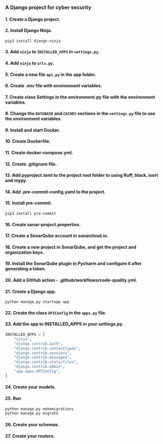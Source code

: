 ### A Django project for cyber security

#### 1. Create a Django project.

#### 2. Install Django Ninja.

```
pip3 install django-ninja
```

#### 3. Add `ninja` to `INSTALLED_APPS` in `settings.py`.

#### 4. Add `ninja` to `urls.py`.

#### 5. Create a new file `api.py` in the app folder.

#### 6. Create .env file with environment variables.

#### 7. Create class Settings in the environment.py file with the environment variables.

#### 8. Change the `DATABASE` and `CACHES` sections in the `settings.py` file to use the environment variables.

#### 9. Install and start Docker.

#### 10. Create Dockerfile.

#### 11. Create docker-compose.yml.

#### 12. Create .gitignore file.

#### 13. Add pyproject.toml to the project root folder to using Ruff, black, isort and mypy.

#### 14. Add .pre-commit-config.yaml to the project.

#### 15. Install pre-commit.

```
pip3 install pre-commit
```
#### 16. Create sonar-project.properties.

#### 17. Create a SonarQube account in sonarcloud.io.

#### 18. Create a new project in SonarQube, and get the project and organization keys.

#### 19. Install the SonarQube plugin in Pycharm and configure it after generating a token.


#### 20. Add a GitHub action - .github/workflows/code-quality.yml.

#### 21. Create a Django app.

```
python manage.py startapp app

```

#### 22. Create the class `APIConfig` in the `apps.py` file.

#### 23. Add the app to INSTALLED_APPS in your settings.py.

```python
INSTALLED_APPS = [
    "ninja",
    "django.contrib.auth",
    "django.contrib.contenttypes",
    "django.contrib.sessions",
    "django.contrib.messages",
    "django.contrib.staticfiles",
    "django.contrib.admin",
    "app.apps.APIConfig",
]
```

#### 24. Create your models.

#### 25. Run 

```bash
python manage.py makemigrations
python manage.py migrate
```

#### 26. Create your schemas.

#### 27. Create your routers.


